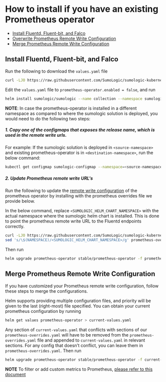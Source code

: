# How to install if you have an existing Prometheus operator

<!-- TOC -->
 
- [Install Fluentd, Fluent-bit, and Falco](#install-fluentd-fluent-bit-and-falco) 
- [Overwrite Prometheus Remote Write Configuration](#overwrite-prometheus-remote-write-configuration) 
- [Merge Prometheus Remote Write Configuration](#merge-prometheus-remote-write-configuration)  

<!-- /TOC -->

## Install Fluentd, Fluent-bit, and Falco

Run the following to download the `values.yaml` file

```bash
curl -LJO https://raw.githubusercontent.com/SumoLogic/sumologic-kubernetes-collection/v0.15.0/deploy/helm/sumologic/values.yaml
```

Edit the `values.yaml` file to `prometheus-operator.enabled = false`, and run

```bash
helm install sumologic/sumologic --name collection --namespace sumologic -f values.yaml --set sumologic.accessId=<SUMO_ACCESS_ID> --set sumologic.accessKey=<SUMO_ACCESS_KEY> --set sumologic.clusterName=<MY_CLUSTER_NAME> 
```
**NOTE**:
In case the prometheus-operator is installed in a different namespace as compared to where the sumologic solution is deployed, you would need to do the following two steps:  

##### 1. Copy one of the configmaps that exposes the release name,  which is used in the remote write urls.

For example: 
If the sumologic solution is deployed in `<source-namespace>` and existing prometheus-operator is in `<destination-namespace>`, run the below command: 
```bash
kubectl get configmap sumologic-configmap --namespace=<source-namespace> —-export -o yaml | \ kubectl apply --namespace=<destination-namespace> -f -
```
##### 2. Update Prometheus remote write URL's
Run the following to update the [remote write configuration](https://prometheus.io/docs/prometheus/latest/configuration/configuration/#remote_write) of the prometheus operator by installing with the prometheus overrides file we provide below.

In the below command, replace `<SUMOLOGIC_HELM_CHART_NAMESPACE>` with the actual namespace where the sumologic helm chart is installed. This is done to point the prometheus remote write URL to the Fluentd endpoints correctly.

```bash
curl -LJO https://raw.githubusercontent.com/SumoLogic/sumologic-kubernetes-collection/v0.15.0/deploy/helm/prometheus-overrides.yaml| \
sed 's/\$(NAMESPACE)/<SUMOLOGIC_HELM_CHART_NAMESPACE>/g' prometheus-overrides.yaml > prometheus-overrides.yaml
```

Then run

```bash
helm upgrade prometheus-operator stable/prometheus-operator -f prometheus-overrides.yaml --set prometheus-operator.prometheus-node-exporter.service.port=9200 --set prometheus-operator.prometheus-node-exporter.service.targetPort=9200
```

## Merge Prometheus Remote Write Configuration

If you have customized your Prometheus remote write configuration, follow these steps to merge the configurations. 

Helm supports providing multiple configuration files, and priority will be given to the last (right-most) file specified. You can obtain your current prometheus configuration by running

```bash
helm get values prometheus-operator > current-values.yaml
```

Any section of `current-values.yaml` that conflicts with sections of our `prometheus-overrides.yaml` will have to be removed from the `prometheus-overrides.yaml` file and appended to `current-values.yaml` in relevant sections. For any config that doesn’t conflict, you can leave them in `prometheus-overrides.yaml`. Then run

```bash
helm upgrade prometheus-operator stable/prometheus-operator -f current-values.yaml -f prometheus-overrides.yaml
```

__NOTE__ To filter or add custom metrics to Prometheus, [please refer to this document](additional_prometheus_configuration.md)